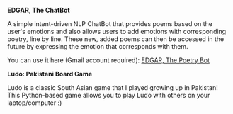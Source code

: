 **EDGAR, The ChatBot**

A simple intent-driven NLP ChatBot that provides poems based on the user's emotions and also allows users to add emotions with corresponding poetry, line by line. These new, added poems can then be accessed in the future by expressing the emotion that corresponds with them. 

You can use it here (Gmail account required): [EDGAR, The Poetry Bot](https://colab.research.google.com/drive/1tPSSPTP4n-p-GKTKaz8RkV04kJQtW5ly?usp=sharing)

**Ludo: Pakistani Board Game**

Ludo is a classic South Asian game that I played growing up in Pakistan! This Python-based game allows you to play Ludo with others on your laptop/computer :)
